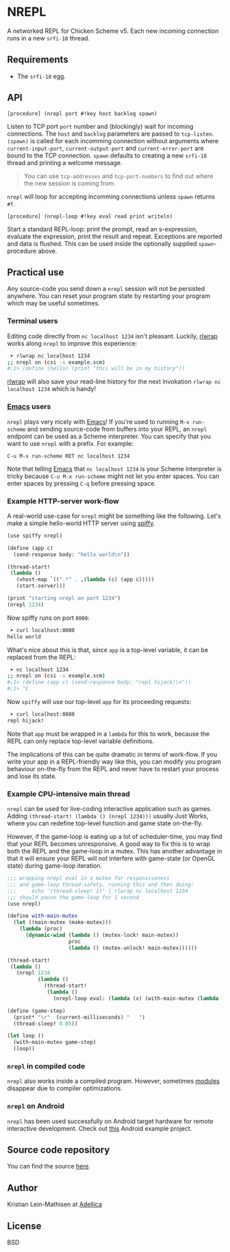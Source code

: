   [spiffy]: http://api.call-cc.org/doc/spiffy
  [Emacs]: https://www.gnu.org/software/emacs/
  [rlwrap]: http://freecode.com/projects/rlwrap
  [modules]: http://api.call-cc.org/doc/chicken/modules
# NREPL

A networked REPL for Chicken Scheme v5. Each new incoming connection
runs in a new `srfi-18` thread.

## Requirements

- The `srfi-18` egg.

## API

    [procedure] (nrepl port #!key host backlog spawn)

Listen to TCP port `port` number and (blockingly) wait for incoming
connections. The `host` and `backlog` parameters are passed to
`tcp-listen`. `(spawn)` is called for each incomming connection
without arguments where `current-input-port`, `current-output-port`
and `current-error-port` are bound to the TCP connection. `spawn`
defaults to creating a new `srfi-18` thread and printing a welcome
message.

> You can use `tcp-addresses` and `tcp-port-numbers` to find out where
> the new session is coming from.

`nrepl` will loop for accepting incomming connections unless `spawn`
returns `#f`.

    [procedure] (nrepl-loop #!key eval read print writeln)

Start a standard REPL-loop: print the prompt, read an s-expression,
evaluate the expression, print the result and repeat. Exceptions are
reported and data is flushed. This can be used inside the optionally
supplied `spawn`-procedure above.

## Practical use

Any source-code you send down a `nrepl` session will not be persisted
anywhere.  You can reset your program state by restarting your program
which may be useful sometimes.

### Terminal users

Editing code directly from `nc localhost 1234` isn't
pleasant. Luckily, [rlwrap] works along `nrepl` to improve this
experience:

```bash
 ➤ rlwrap nc localhost 1234
;; nrepl on (csi -s example.scm)
#;1> (define (hello) (print "this will be in my history"))
```

[rlwrap] will also save your read-line history for the next invokation
`rlwrap nc localhost 1234` which is handy!


### [Emacs] users

`nrepl` plays very nicely with [Emacs]! If you're used to running `M-x
run-scheme` and sending source-code from buffers into your REPL, an
`nrepl` endpoint can be used as a Scheme interpreter. You can specify
that you want to use `nrepl` with a prefix. For example: 

    C-u M-x run-scheme RET nc localhost 1234

Note that telling [Emacs] that `nc localhost 1234` is your Scheme
interpreter is tricky because `C-u M-x run-scheme` might not let you
enter spaces. You can enter spaces by pressing `C-q` before pressing
space.

### Example HTTP-server work-flow

A real-world use-case for `nrepl` might be something like the
following. Let's make a simple hello-world HTTP server using [spiffy].

```scheme
(use spiffy nrepl)

(define (app c)
  (send-response body: "hello world\n"))

(thread-start!
 (lambda ()
   (vhost-map `((".*" . ,(lambda (c) (app c)))))
   (start-server)))

(print "starting nrepl on port 1234")
(nrepl 1234)
```

Now spiffy runs on port `8080`:

```bash
 ➤ curl localhost:8080
hello world
```

What's nice about this is that, since `app` is a top-level variable,
it can be replaced from the REPL:

```bash
 ➤ nc localhost 1234
;; nrepl on (csi -s example.scm)
#;1> (define (app c) (send-response body: "repl hijack!\n"))
#;1> ^C
```

Now `spiffy` will use our top-level `app` for its proceeding requests:

```bash
 ➤ curl localhost:8080
repl hijack!
```

Note that `app` must be wrapped in a `lambda` for this to work,
because the REPL can only replace top-level variable definitions.

The implications of this can be quite dramatic in terms of
work-flow. If you write your app in a REPL-friendly way like this, you
can modify you program behaviour on-the-fly from the REPL and never
have to restart your process and lose its state.

### Example CPU-intensive main thread

`nrepl` can be used for live-coding interactive application such as
games. Adding `(thread-start! (lambda () (nrepl 1234)))` usually Just
Works, where you can redefine top-level function and game state
on-the-fly.

However, if the game-loop is eating up a lot of scheduler-time, you
may find that your REPL becomes unresponsive. A good way to fix this
is to wrap both the REPL and the game-loop in a mutex. This has
another advantage in that it will ensure your REPL will not interfere
with game-state (or OpenGL state) during game-loop iteration.

```scheme
;;; wrapping nrepl eval in a mutex for responsiveness
;;; and game-loop thread-safety. running this and then doing:
;;;     echo '(thread-sleep! 1)' | rlwrap nc localhost 1234
;;; should pause the game-loop for 1 second
(use nrepl)

(define with-main-mutex
  (let ((main-mutex (make-mutex)))
    (lambda (proc)
      (dynamic-wind (lambda () (mutex-lock! main-mutex))
                    proc
                    (lambda () (mutex-unlock! main-mutex))))))

(thread-start!
 (lambda ()
   (nrepl 1234
          (lambda ()
            (thread-start!
             (lambda ()
               (nrepl-loop eval: (lambda (x) (with-main-mutex (lambda () (eval x)))))))))))

(define (game-step)
  (print* "\r"  (current-milliseconds) "   ")
  (thread-sleep! 0.05))

(let loop ()
  (with-main-mutex game-step)
  (loop))
```

### `nrepl` in compiled code

`nrepl` also works inside a compiled program. However, sometimes
[modules] disappear due to compiler optimizations.

### `nrepl` on Android

`nrepl` has been used successfully on Android target hardware for
remote interactive development.  Check
out [this](https://github.com/chicken-mobile/chicken-android-template)
Android example project.

## Source code repository

You can find the
source [here](https://github.com/Adellica/chicken-nrepl).

## Author

Kristian Lein-Mathisen at [Adellica](https://github.com/Adellica/)

## License

BSD
